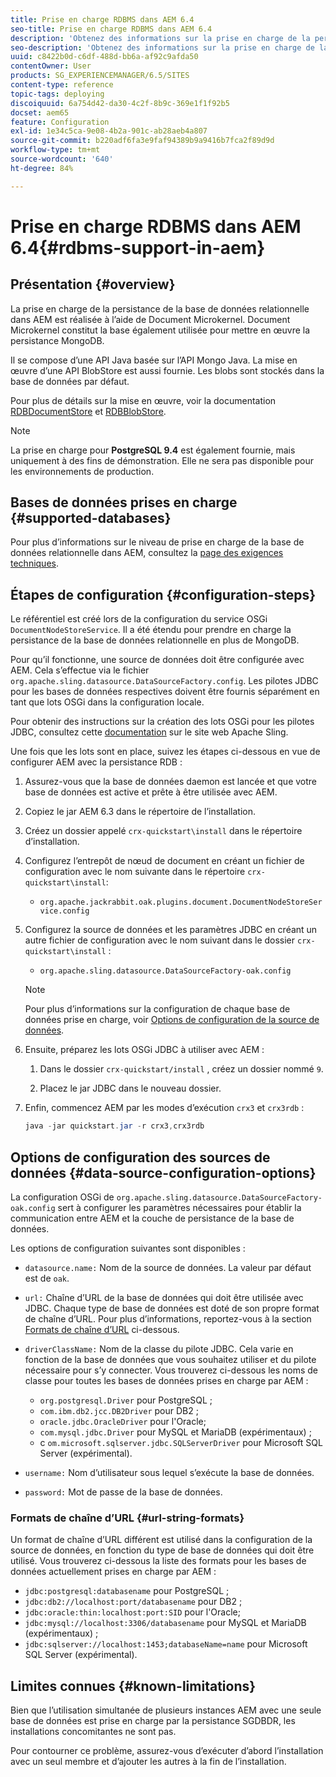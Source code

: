 ```yaml
---
title: Prise en charge RDBMS dans AEM 6.4
seo-title: Prise en charge RDBMS dans AEM 6.4
description: 'Obtenez des informations sur la prise en charge de la persistance de la base de données relationnelle dans AEM 6.4 et les options de configuration disponibles. '
seo-description: 'Obtenez des informations sur la prise en charge de la persistance de la base de données relationnelle dans AEM 6.4 et les options de configuration disponibles. '
uuid: c8422b0d-c6df-488d-bb6a-af92c9afda50
contentOwner: User
products: SG_EXPERIENCEMANAGER/6.5/SITES
content-type: reference
topic-tags: deploying
discoiquuid: 6a754d42-da30-4c2f-8b9c-369e1f1f92b5
docset: aem65
feature: Configuration
exl-id: 1e34c5ca-9e08-4b2a-901c-ab28aeb4a807
source-git-commit: b220adf6fa3e9faf94389b9a9416b7fca2f89d9d
workflow-type: tm+mt
source-wordcount: '640'
ht-degree: 84%

---
```


# Prise en charge RDBMS dans AEM 6.4{#rdbms-support-in-aem}

## Présentation {#overview}

La prise en charge de la persistance de la base de données relationnelle dans AEM est réalisée à l’aide de Document Microkernel. Document Microkernel constitut la base également utilisée pour mettre en œuvre la persistance MongoDB.

Il se compose d’une API Java basée sur l’API Mongo Java. La mise en œuvre d’une API BlobStore est aussi fournie. Les blobs sont stockés dans la base de données par défaut.

Pour plus de détails sur la mise en œuvre, voir la documentation [ RDBDocumentStore](https://jackrabbit.apache.org/oak/docs/apidocs/org/apache/jackrabbit/oak/plugins/document/rdb/RDBDocumentStore.html) et [RDBBlobStore](https://jackrabbit.apache.org/oak/docs/apidocs/org/apache/jackrabbit/oak/plugins/document/rdb/RDBBlobStore.html).

>[!NOTE]
>
>La prise en charge pour **PostgreSQL 9.4** est également fournie, mais uniquement à des fins de démonstration. Elle ne sera pas disponible pour les environnements de production. 

## Bases de données prises en charge {#supported-databases}

Pour plus d’informations sur le niveau de prise en charge de la base de données relationnelle dans AEM, consultez la [page des exigences techniques](/help/sites-deploying/technical-requirements.md).

## Étapes de configuration {#configuration-steps}

Le référentiel est créé lors de la configuration du service OSGi `DocumentNodeStoreService`. Il a été étendu pour prendre en charge la persistance de la base de données relationnelle en plus de MongoDB.

Pour qu’il fonctionne, une source de données doit être configurée avec AEM. Cela s’effectue via le fichier `org.apache.sling.datasource.DataSourceFactory.config`. Les pilotes JDBC pour les bases de données respectives doivent être fournis séparément en tant que lots OSGi dans la configuration locale.

Pour obtenir des instructions sur la création des lots OSGi pour les pilotes JDBC, consultez cette [ documentation](https://sling.apache.org/documentation/bundles/datasource-providers.html#convert-driver-jars-to-bundle) sur le site web Apache Sling.

Une fois que les lots sont en place, suivez les étapes ci-dessous en vue de configurer AEM avec la persistance RDB :

1. Assurez-vous que la base de données daemon est lancée et que votre base de données est active et prête à être utilisée avec AEM.
1. Copiez le jar AEM 6.3 dans le répertoire de l’installation.
1. Créez un dossier appelé `crx-quickstart\install` dans le répertoire d’installation.
1. Configurez l’entrepôt de nœud de document en créant un fichier de configuration avec le nom suivante dans le répertoire `crx-quickstart\install`:

   * `org.apache.jackrabbit.oak.plugins.document.DocumentNodeStoreService.config`

1. Configurez la source de données et les paramètres JDBC en créant un autre fichier de configuration avec le nom suivant dans le dossier `crx-quickstart\install` :

   * `org.apache.sling.datasource.DataSourceFactory-oak.config`
   >[!NOTE]
   >
   >Pour plus d’informations sur la configuration de chaque base de données prise en charge, voir [Options de configuration de la source de données](/help/sites-deploying/rdbms-support-in-aem.md#data-source-configuration-options).

1. Ensuite, préparez les lots OSGi JDBC à utiliser avec AEM :

   1. Dans le dossier `crx-quickstart/install` , créez un dossier nommé `9`.

   1. Placez le jar JDBC dans le nouveau dossier. 

1. Enfin, commencez AEM par les modes d’exécution `crx3` et `crx3rdb` :

   ```java
   java -jar quickstart.jar -r crx3,crx3rdb
   ```

## Options de configuration des sources de données {#data-source-configuration-options}

La configuration OSGi de `org.apache.sling.datasource.DataSourceFactory-oak.config` sert à configurer les paramètres nécessaires pour établir la communication entre AEM et la couche de persistance de la base de données.

Les options de configuration suivantes sont disponibles :

* `datasource.name:` Nom de la source de données. La valeur par défaut est de `oak`.

* `url:` Chaîne d’URL de la base de données qui doit être utilisée avec JDBC. Chaque type de base de données est doté de son propre format de chaîne d’URL. Pour plus d’informations, reportez-vous à la section [Formats de chaîne d’URL](/help/sites-deploying/rdbms-support-in-aem.md#url-string-formats) ci-dessous.

* `driverClassName:` Nom de la classe du pilote JDBC. Cela varie en fonction de la base de données que vous souhaitez utiliser et du pilote nécessaire pour s’y connecter. Vous trouverez ci-dessous les noms de classe pour toutes les bases de données prises en charge par AEM :

   * `org.postgresql.Driver` pour PostgreSQL ;
   * `com.ibm.db2.jcc.DB2Driver` pour DB2 ;
   * `oracle.jdbc.OracleDriver` pour l&#39;Oracle;
   *  `com.mysql.jdbc.Driver` pour MySQL et MariaDB (expérimentaux) ;
   * c `om.microsoft.sqlserver.jdbc.SQLServerDriver` pour Microsoft SQL Server (expérimental).

* `username:` Nom d’utilisateur sous lequel s’exécute la base de données.

* `password:` Mot de passe de la base de données.

### Formats de chaîne d’URL {#url-string-formats}

Un format de chaîne d’URL différent est utilisé dans la configuration de la source de données, en fonction du type de base de données qui doit être utilisé. Vous trouverez ci-dessous la liste des formats pour les bases de données actuellement prises en charge par AEM :

* `jdbc:postgresql:databasename` pour PostgreSQL ;
* `jdbc:db2://localhost:port/databasename` pour DB2 ;
* `jdbc:oracle:thin:localhost:port:SID` pour l&#39;Oracle;
*  `jdbc:mysql://localhost:3306/databasename` pour MySQL et MariaDB (expérimentaux) ;
* `jdbc:sqlserver://localhost:1453;databaseName=name` pour Microsoft SQL Server (expérimental).

## Limites connues {#known-limitations}

Bien que l’utilisation simultanée de plusieurs instances AEM avec une seule base de données est prise en charge par la persistance SGDBDR, les installations concomitantes ne sont pas.

Pour contourner ce problème, assurez-vous d’exécuter d’abord l’installation avec un seul membre et d’ajouter les autres à la fin de l’installation.
